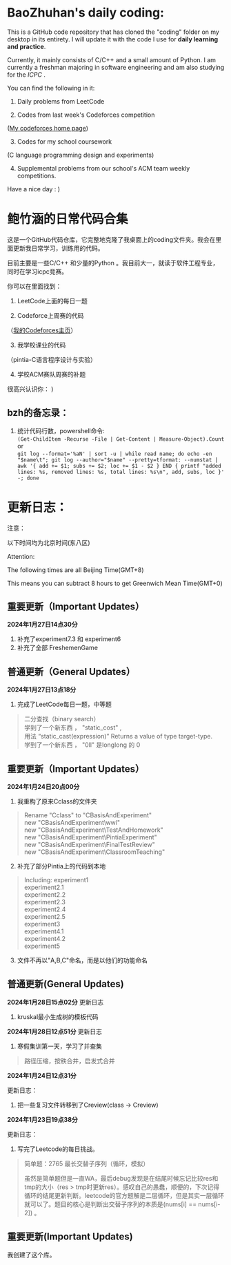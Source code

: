 
  
  

# BaoZhuhan's daily coding:

  

This is a GitHub code repository that has cloned the "coding" folder on my desktop in its entirety. I will update it with the code I use for **daily learning and practice**.  

Currently, it mainly consists of C/C++ and a small amount of Python. I am currently a freshman majoring in software engineering and am also studying for the *ICPC* .  

You can find the following in it:  

1. Daily problems from LeetCode

2. Codes from last week's Codeforces competition

([My codeforces home page](https://codeforces.com/profile/hengyuhan))

3. Codes for my school coursework  

(C language programming design and experiments)

4. Supplemental problems from our school's ACM team weekly competitions.

  
  
  

Have a nice day : )

  

# 鲍竹涵的日常代码合集

这是一个GitHub代码仓库，它完整地克隆了我桌面上的coding文件夹。我会在里面更新我日常学习，训练用的代码。  

目前主要是一些C/C++ 和少量的Python 。我目前大一，就读于软件工程专业，同时在学习icpc竞赛。  

你可以在里面找到：  

  

1. LeetCode上面的每日一题

2. Codeforce上周赛的代码  

（[我的Codeforces主页](https://codeforces.com/profile/hengyuhan)）

3. 我学校课业的代码  

（pintia-C语言程序设计与实验）

4. 学校ACM赛队周赛的补题

  

很高兴认识你： )

## bzh的备忘录：
 1. 统计代码行数，powershell命令:  
    `(Get-ChildItem -Recurse -File | Get-Content | Measure-Object).Count`  
    or  
    `git log --format='%aN' | sort -u | while read name; do echo -en "$name\t"; git log --author="$name" --pretty=tformat: --numstat | awk '{ add += $1; subs += $2; loc += $1 - $2 } END { printf "added lines: %s, removed lines: %s, total lines: %s\n", add, subs, loc }' -; done`

# 更新日志：

  

注意：

以下时间均为北京时间(东八区)

Attention:

The following times are all Beijing Time(GMT+8)

This means you can subtract 8 hours to get Greenwich Mean Time(GMT+0)

## 重要更新（Important Updates）

**2024年1月27日14点30分**
 1. 补充了experiment7.3 和 experiment6
 2. 补充了全部 FreshemenGame

## 普通更新（General Updates）

**2024年1月27日13点18分**

 1. 完成了LeetCode每日一题，中等题  

> 二分查找（binary search）  
> 学到了一个新东西 ， "static_cost<long long>" ,   
> 用法 “static_cast<target-type>(expression)” Returns a value of type target-type.  
> 学到了一个新东西 ， "0ll" 是longlong 的 0  

## 重要更新（Important Updates）

**2024年1月24日20点00分**  

 1. 我重构了原来Cclass的文件夹  
	 

> Rename "Cclass" to "CBasisAndExperiment"  
> new "CBasisAndExperiment\wwl"  
> new "CBasisAndExperiment\TestAndHomework"  
> new "CBasisAndExperiment\PintiaExperiment"  
> new "CBasisAndExperiment\FinalTestReview"  
> new "CBasisAndExperiment\ClassroomTeaching"  

 2. 补充了部分Pintia上的代码到本地  
 

> Including:
> experiment1  
> experiment2.1  
> experiment2.2  
> experiment2.3  
> experiment2.4  
> experiment2.5  
> experiment3  
> experiment4.1  
> experiment4.2  
> experiment5  

 3. 文件不再以"A,B,C"命名，而是以他们的功能命名  

## 普通更新(General Updates)

**2024年1月28日15点02分**
更新日志

 1. kruskal最小生成树的模板代码

**2024年1月28日12点51分**
更新日志  

 1. 寒假集训第一天，学习了并查集  
>路径压缩，按秩合并，启发式合并

**2024年1月24日12点31分**

更新日志：

1. 把一些复习文件转移到了Creview(class -> Creview)

  

**2024年1月23日19点38分**

更新日志：

  

1. 写完了Leetcode的每日挑战。

> 简单题：2765 最长交替子序列（循环，模拟）
> 
> 虽然是简单题但是一直WA，最后debug发现是在结尾时候忘记比较res和tmp的大小（res >
> tmp时更新res）。感叹自己的愚蠢，顺便的，下次记得循环的结尾更新判断。leetcode的官方题解是二层循环，但是其实一层循环就可以了。题目的核心是判断出交替子序列的本质是(nums[i]
> == nums[i-2]) 。

## 重要更新(Important Updates)
我创建了这个库。

